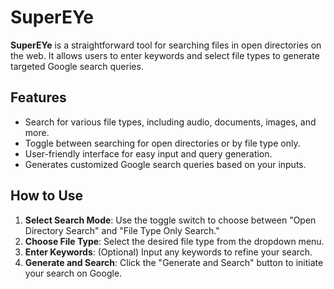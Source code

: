 # SuperEYe

**SuperEYe** is a straightforward tool for searching files in open directories on the web. It allows users to enter keywords and select file types to generate targeted Google search queries.

## Features

- Search for various file types, including audio, documents, images, and more.
- Toggle between searching for open directories or by file type only.
- User-friendly interface for easy input and query generation.
- Generates customized Google search queries based on your inputs.

## How to Use

1. **Select Search Mode**: Use the toggle switch to choose between "Open Directory Search" and "File Type Only Search."
2. **Choose File Type**: Select the desired file type from the dropdown menu.
3. **Enter Keywords**: (Optional) Input any keywords to refine your search.
4. **Generate and Search**: Click the "Generate and Search" button to initiate your search on Google.


